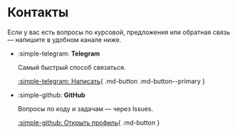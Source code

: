 # Контакты

Если у вас есть вопросы по курсовой, предложения или обратная связь — напишите в удобном канале ниже.

<div class="grid cards" markdown="1">

-   :simple-telegram: **Telegram**

    Самый быстрый способ связаться.

    [:simple-telegram: Написать](https://t.me/julienko){ .md-button .md-button--primary }

-   :simple-github: **GitHub**

    Вопросы по коду и задачам — через Issues.

    [:simple-github: Открыть профиль](https://github.com/juliadv8){ .md-button }

</div>
